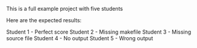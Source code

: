 This is a full example project with five students

Here are the expected results:

Student 1 - Perfect score
Student 2 - Missing makefile
Student 3 - Missing source file
Student 4 - No output
Student 5 - Wrong output
